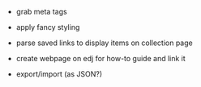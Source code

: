 - grab meta tags
- apply fancy styling

- parse saved links to display items on collection page

- create webpage on edj for how-to guide and link it

- export/import (as JSON?)
